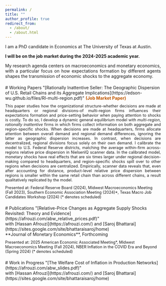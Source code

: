 ```yaml
---
permalink: /
title: ""
author_profile: true
redirect_from: 
  - /about/
  - /about.html
---
```


I am a PhD candidate in Economics at The University of Texas at Austin. 

**I will be on the job market during the 2024-2025 academic year.** 
<div style="text-align: justify;">
My research agenda centers on macroeconomics and monetary economics, with a particular focus on how expectations formation by
different agents shapes the transmission of economic shocks to the aggregate economy.
</div>

<div style="margin-top: 20px;">
</div>
# Working Papers
"[Rationally Inattentive Seller: The Geographic Dispersion of U.S. Retail Chains and its Aggregate Implications](https://edson-wu.github.io/files/RI-multi-region.pdf)" <span style="color:#BF5700;"><strong>(Job Market Paper)</strong></span> 
<div style="margin-top: 10px;">
</div>
<div style="font-size: 0.9em;"><div style="text-align: justify;">
This paper studies how the organizational structure-whether decisions are made at headquarters or regional divisions-of multi-region firms influences their expectations formation and price-setting behavior when paying attention to shocks is costly. To do so, I develop a dynamic general equilibrium model with <em>multi-region</em>, <em>rationally inattentive</em> firms in which firms collect information on both aggregate and region-specific shocks. When decisions are made at headquarters, firms allocate attention between overall demand and regional demand differences, ignoring the latter as geographic dispersion increases. In contrast, when decisions are decentralized, regional divisions focus solely on their own demand. I calibrate the model to U.S. Federal Reserve districts, matching the average within-firm across-regions relative price dispersion in NielsenIQ scanner data. In the calibrated model, monetary shocks have real effects that are six times larger under regional decision-making compared to headquarters, and region-specific shocks spill over to other regions when decisions are centralized. Empirically, scanner data reveals that, even after accounting for distance, product-level relative price dispersion between regions is smaller within the same retail chain than across different chains, a result qualitatively replicated by the model. 
</div></div>
<div style="margin-top: 10px;">
</div>
<div style="font-size: 0.9em;">
Presented at: Federal Reserve Board (2024), Midwest Macroeconomics Meeting (Fall 2023), Southern Economic Association Meeting (2024)*, Texas Macro Job Candidates Workshop (2024) (* denotes scheduled) 
</div>
<div style="margin-top: 20px;">
</div>
# Publications
"[Relative-Price Changes as Aggregate Supply Shocks Revisited: Theory and Evidence](https://afrouzi.com/abw_relative_prices.pdf)" <br>
with [Hassan Afrouzi](https://afrouzi.com/) and [Saroj Bhattarai](https://sites.google.com/site/bhattaraisaroj/home) <br>
**Journal of Monetary Economics**, Forthcoming 
<div style="margin-top: 10px;">
</div>
<div style="font-size: 0.9em;">
Presented at: 2025 American Economic Associated Meeting*, Midwest Macroeconomics Meeting (Fall 2024), NBER Inflation in the COVID Era and Beyond (Spring 2024) (* denotes scheduled) 
</div>
<div style="margin-top: 20px;">
</div>
# Work in Progress 
"[The Welfare Cost of Inflation in Production Networks](https://afrouzi.com/abw_slides.pdf)" <br>
with [Hassan Afrouzi](https://afrouzi.com/) and [Saroj Bhattarai](https://sites.google.com/site/bhattaraisaroj/home) <br>









